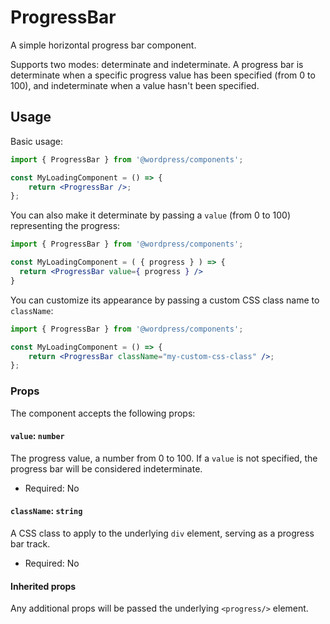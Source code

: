 # ProgressBar

A simple horizontal progress bar component.

Supports two modes: determinate and indeterminate. A progress bar is determinate when a specific progress value has been specified (from 0 to 100), and indeterminate when a value hasn't been specified.

## Usage

Basic usage:

```jsx
import { ProgressBar } from '@wordpress/components';

const MyLoadingComponent = () => {
	return <ProgressBar />;
};
```

You can also make it determinate by passing a `value` (from 0 to 100) representing the progress:

```jsx
import { ProgressBar } from '@wordpress/components';

const MyLoadingComponent = ( { progress } ) => {
  return <ProgressBar value={ progress } />
}
```

You can customize its appearance by passing a custom CSS class name to `className`:


```jsx
import { ProgressBar } from '@wordpress/components';

const MyLoadingComponent = () => {
	return <ProgressBar className="my-custom-css-class" />;
};
```

### Props

The component accepts the following props:

#### `value`: `number`

The progress value, a number from 0 to 100.
If a `value` is not specified, the progress bar will be considered indeterminate.

-   Required: No

#### `className`: `string`

A CSS class to apply to the underlying `div` element, serving as a progress bar track.

- Required: No

#### Inherited props

Any additional props will be passed the underlying `<progress/>` element.
